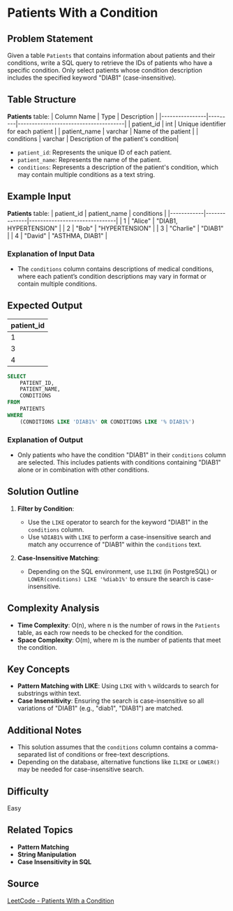 # Patients With a Condition

## Problem Statement
Given a table `Patients` that contains information about patients and their conditions, write a SQL query to retrieve the IDs of patients who have a specific condition. Only select patients whose condition description includes the specified keyword "DIAB1" (case-insensitive).

## Table Structure
**Patients** table:
| Column Name    | Type    | Description                          |
|----------------|---------|--------------------------------------|
| patient_id     | int     | Unique identifier for each patient   |
| patient_name   | varchar | Name of the patient                  |
| conditions     | varchar | Description of the patient's condition|

- `patient_id`: Represents the unique ID of each patient.
- `patient_name`: Represents the name of the patient.
- `conditions`: Represents a description of the patient's condition, which may contain multiple conditions as a text string.

## Example Input

**Patients** table:
| patient_id | patient_name | conditions                    |
|------------|--------------|-------------------------------|
| 1          | "Alice"      | "DIAB1, HYPERTENSION"         |
| 2          | "Bob"        | "HYPERTENSION"                |
| 3          | "Charlie"    | "DIAB1"                       |
| 4          | "David"      | "ASTHMA, DIAB1"               |

### Explanation of Input Data
- The `conditions` column contains descriptions of medical conditions, where each patient’s condition descriptions may vary in format or contain multiple conditions.

## Expected Output

| patient_id |
|------------|
| 1          |
| 3          |
| 4          |

```sql
SELECT
    PATIENT_ID,
    PATIENT_NAME,
    CONDITIONS
FROM
    PATIENTS
WHERE   
    (CONDITIONS LIKE 'DIAB1%' OR CONDITIONS LIKE '% DIAB1%')
```
### Explanation of Output
- Only patients who have the condition "DIAB1" in their `conditions` column are selected. This includes patients with conditions containing "DIAB1" alone or in combination with other conditions.

## Solution Outline

1. **Filter by Condition**:
   - Use the `LIKE` operator to search for the keyword "DIAB1" in the `conditions` column.
   - Use `%DIAB1%` with `LIKE` to perform a case-insensitive search and match any occurrence of "DIAB1" within the `conditions` text.

2. **Case-Insensitive Matching**:
   - Depending on the SQL environment, use `ILIKE` (in PostgreSQL) or `LOWER(conditions) LIKE '%diab1%'` to ensure the search is case-insensitive.

## Complexity Analysis
- **Time Complexity**: O(n), where n is the number of rows in the `Patients` table, as each row needs to be checked for the condition.
- **Space Complexity**: O(m), where m is the number of patients that meet the condition.

## Key Concepts
- **Pattern Matching with LIKE**: Using `LIKE` with `%` wildcards to search for substrings within text.
- **Case Insensitivity**: Ensuring the search is case-insensitive so all variations of "DIAB1" (e.g., "diab1", "DIAB1") are matched.

## Additional Notes
- This solution assumes that the `conditions` column contains a comma-separated list of conditions or free-text descriptions.
- Depending on the database, alternative functions like `ILIKE` or `LOWER()` may be needed for case-insensitive search.

## Difficulty
Easy

## Related Topics
- **Pattern Matching**
- **String Manipulation**
- **Case Insensitivity in SQL**

## Source
[LeetCode - Patients With a Condition](https://leetcode.com/problems/patients-with-a-condition/description/?envType=study-plan-v2&envId=top-sql-50)
